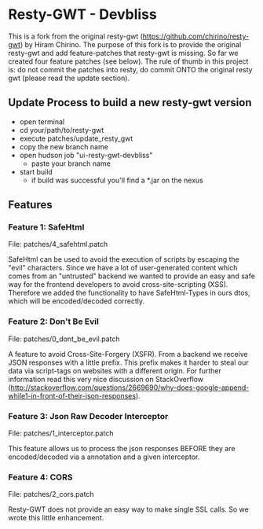 # Resty-GWT - Devbliss

This is a fork from the original resty-gwt (https://github.com/chirino/resty-gwt) by Hiram Chirino.
The purpose of this fork is to provide the original resty-gwt and add feature-patches that resty-gwt is missing. So far we created four feature patches (see below). 
The rule of thumb in this project is: do not commit the patches into resty, do commit ONTO the original resty gwt (please read the update section).

## Update Process to build a new resty-gwt version
 * open terminal
 * cd your/path/to/resty-gwt
 * execute patches/update\_resty\_gwt
 * copy the new branch name
 * open hudson job "ui-resty-gwt-devbliss"
   * paste your branch name
 * start build
   * if build was successful you'll find a *.jar on the nexus 


## Features
### Feature 1: SafeHtml

File: patches/4\_safehtml.patch

SafeHtml can be used to avoid the execution of scripts by escaping the "evil" characters.
Since we have a lot of user-generated content which comes from an "untrusted" backend we wanted
to provide an easy and safe way for the frontend developers to avoid cross-site-scripting (XSS).
Therefore we added the functionality to have SafeHtml-Types in ours dtos, which will be encoded/decoded correctly.


### Feature 2: Don't Be Evil

File: patches/0\_dont\_be_evil.patch

A feature to avoid Cross-Site-Forgery (XSFR).
From a backend we receive JSON responses with a little prefix. This prefix makes it harder to steal our data via 
script-tags on websites with a different origin. 
For further information read this very nice discussion on StackOverflow 
(http://stackoverflow.com/questions/2669690/why-does-google-append-while1-in-front-of-their-json-responses).



### Feature 3: Json Raw Decoder Interceptor

File: patches/1\_interceptor.patch

This feature allows us to process the json responses BEFORE they are encoded/decoded via a annotation and a given interceptor.


### Feature 4: CORS

File: patches/2\_cors.patch

Resty-GWT does not provide an easy way to make single SSL calls. So we wrote this little enhancement.
